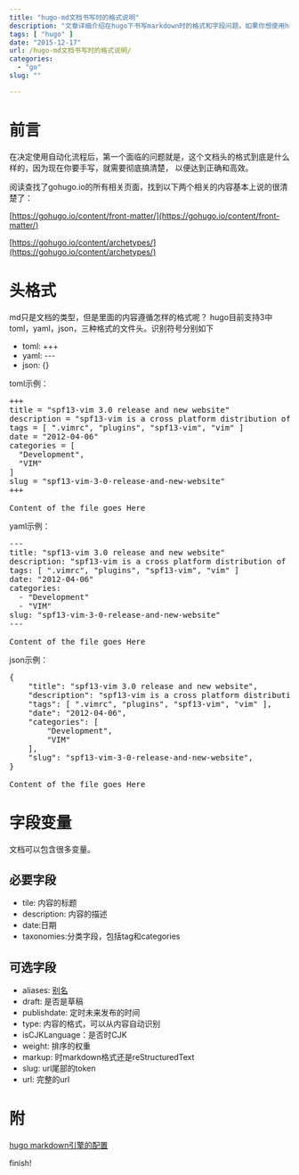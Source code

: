 ```yaml
---
title: "hugo-md文档书写时的格式说明"
description: "文章详细介绍在hugo下书写markdown时的格式和字段问题，如果你想使用hugo，这个将是必看的文章之一"
tags: [ "hugo" ]
date: "2015-12-17"
url: /hugo-md文档书写时的格式说明/
categories:
  - "go"
slug: ""

---
```


# 前言

在决定使用自动化流程后，第一个面临的问题就是，这个文档头的格式到底是什么样的，因为现在你要手写，就需要彻底搞清楚，
以便达到正确和高效。

阅读查找了gohugo.io的所有相关页面，找到以下两个相关的内容基本上说的很清楚了：

[https://gohugo.io/content/front-matter/](https://gohugo.io/content/front-matter/)

[https://gohugo.io/content/archetypes/](https://gohugo.io/content/archetypes/)

# 头格式

md只是文档的类型，但是里面的内容遵循怎样的格式呢？
hugo目前支持3中toml，yaml，json，三种格式的文件头。识别符号分别如下

* toml: +++
* yaml: ---
* json: {}

toml示例：

<pre>
+++
title = "spf13-vim 3.0 release and new website"
description = "spf13-vim is a cross platform distribution of vim plugins and resources for Vim."
tags = [ ".vimrc", "plugins", "spf13-vim", "vim" ]
date = "2012-04-06"
categories = [
  "Development",
  "VIM"
]
slug = "spf13-vim-3-0-release-and-new-website"
+++

Content of the file goes Here
</pre>

yaml示例：

<pre>
---
title: "spf13-vim 3.0 release and new website"
description: "spf13-vim is a cross platform distribution of vim plugins and resources for Vim."
tags: [ ".vimrc", "plugins", "spf13-vim", "vim" ]
date: "2012-04-06"
categories:
  - "Development"
  - "VIM"
slug: "spf13-vim-3-0-release-and-new-website"
---

Content of the file goes Here
</pre>

json示例：

<pre>
{
    "title": "spf13-vim 3.0 release and new website",
    "description": "spf13-vim is a cross platform distribution of vim plugins and resources for Vim.",
    "tags": [ ".vimrc", "plugins", "spf13-vim", "vim" ],
    "date": "2012-04-06",
    "categories": [
        "Development",
        "VIM"
    ],
    "slug": "spf13-vim-3-0-release-and-new-website",
}

Content of the file goes Here
</pre>

# 字段变量
文档可以包含很多变量。

## 必要字段
* tile: 内容的标题
* description: 内容的描述
* date:日期
* taxonomies:分类字段，包括tag和categories

## 可选字段
* aliases: [别名](https://gohugo.io/extras/aliases/)
* draft: 是否是草稿
* publishdate: 定时未来发布的时间
* type: 内容的格式，可以从内容自动识别
* isCJKLanguage：是否时CJK
* weight: 排序的权重
* markup: 时markdown格式还是reStructuredText
* slug: url尾部的token
* url: 完整的url

# 附

[hugo markdown引擎的配置](http://gohugo.io/overview/configuration/#configure-blackfriday-rendering:a66b35d20295cb764719ac8bd35837ec)

finish!
